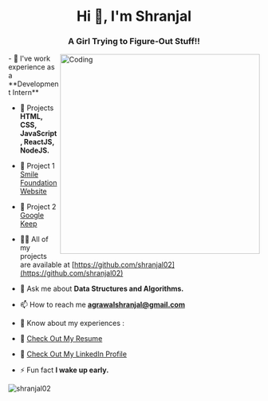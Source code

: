 <h1 align="center">Hi 👋, I'm Shranjal</h1>
<h3 align="center">A Girl Trying to Figure-Out Stuff!!</h3>

<img align="right" alt="Coding" width="400" src="(https://cdn.dribbble.com/users/2646423/screenshots/5507196/computer.gif)" >
- 🔭 I've work experience as a **Development Intern**

- 🌱 Projects **HTML, CSS, JavaScript, ReactJS, NodeJS.**

- 🔭 Project 1 [Smile Foundation Website](https://shranjal02.github.io/SparksTask/)

- 🔭 Project 2 [Google Keep](https://shranjal02.github.io/Google-Keep//)

- 👨‍💻 All of my projects are available at [https://github.com/shranjal02](https://github.com/shranjal02)

- 💬 Ask me about **Data Structures and Algorithms.**

- 📫 How to reach me **agrawalshranjal@gmail.com**

- 📄 Know about my experiences : 

- 👋 [Check Out My Resume](https://drive.google.com/file/d/1Ecpvkzp2VreeS2F08jEDWrVE5ONBzN4m/view)

- 👋 [Check Out My LinkedIn Profile](https://www.linkedin.com/in/shranjal-agrawal-539337203/)

- ⚡ Fun fact **I wake up early.**

<p><img align="center" src="https://github-readme-streak-stats.herokuapp.com/?user=shranjal02&" alt="shranjal02" /></p>
